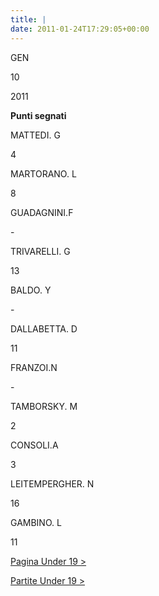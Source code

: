 ```yaml
---
title: |
date: 2011-01-24T17:29:05+00:00
---
```

GEN

10

2011

**Punti segnati**

MATTEDI. G

4

MARTORANO. L

8

GUADAGNINI.F

\-

TRIVARELLI. G

13

BALDO. Y

\-

DALLABETTA. D

11

FRANZOI.N

\-

TAMBORSKY. M

2

CONSOLI.A

3

LEITEMPERGHER. N

16

GAMBINO. L

11

[Pagina Under 19 >](http://www.basketgardolo.it/under-19)

[Partite Under 19 >](http://www.basketgardolo.it/?tag=under-19&cat=11)